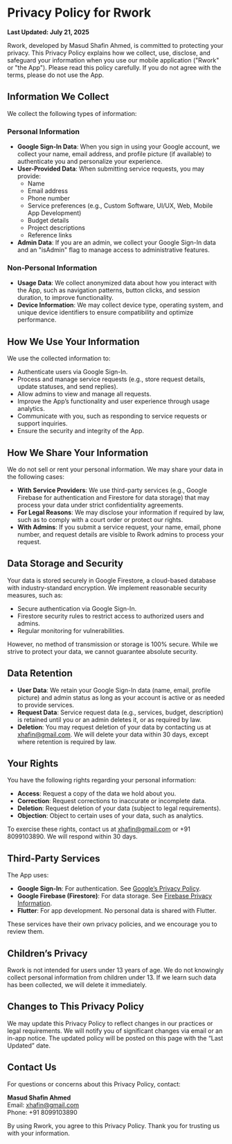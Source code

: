 # Privacy Policy for Rwork

**Last Updated: July 21, 2025**

Rwork, developed by Masud Shafin Ahmed, is committed to protecting your privacy. This Privacy Policy explains how we collect, use, disclose, and safeguard your information when you use our mobile application ("Rwork" or "the App"). Please read this policy carefully. If you do not agree with the terms, please do not use the App.

## Information We Collect

We collect the following types of information:

### Personal Information
- **Google Sign-In Data**: When you sign in using your Google account, we collect your name, email address, and profile picture (if available) to authenticate you and personalize your experience.
- **User-Provided Data**: When submitting service requests, you may provide:
  - Name
  - Email address
  - Phone number
  - Service preferences (e.g., Custom Software, UI/UX, Web, Mobile App Development)
  - Budget details
  - Project descriptions
  - Reference links
- **Admin Data**: If you are an admin, we collect your Google Sign-In data and an "isAdmin" flag to manage access to administrative features.

### Non-Personal Information
- **Usage Data**: We collect anonymized data about how you interact with the App, such as navigation patterns, button clicks, and session duration, to improve functionality.
- **Device Information**: We may collect device type, operating system, and unique device identifiers to ensure compatibility and optimize performance.

## How We Use Your Information

We use the collected information to:
- Authenticate users via Google Sign-In.
- Process and manage service requests (e.g., store request details, update statuses, and send replies).
- Allow admins to view and manage all requests.
- Improve the App’s functionality and user experience through usage analytics.
- Communicate with you, such as responding to service requests or support inquiries.
- Ensure the security and integrity of the App.

## How We Share Your Information

We do not sell or rent your personal information. We may share your data in the following cases:
- **With Service Providers**: We use third-party services (e.g., Google Firebase for authentication and Firestore for data storage) that may process your data under strict confidentiality agreements.
- **For Legal Reasons**: We may disclose your information if required by law, such as to comply with a court order or protect our rights.
- **With Admins**: If you submit a service request, your name, email, phone number, and request details are visible to Rwork admins to process your request.

## Data Storage and Security

Your data is stored securely in Google Firestore, a cloud-based database with industry-standard encryption. We implement reasonable security measures, such as:
- Secure authentication via Google Sign-In.
- Firestore security rules to restrict access to authorized users and admins.
- Regular monitoring for vulnerabilities.

However, no method of transmission or storage is 100% secure. While we strive to protect your data, we cannot guarantee absolute security.

## Data Retention

- **User Data**: We retain your Google Sign-In data (name, email, profile picture) and admin status as long as your account is active or as needed to provide services.
- **Request Data**: Service request data (e.g., services, budget, description) is retained until you or an admin deletes it, or as required by law.
- **Deletion**: You may request deletion of your data by contacting us at xhafin@gmail.com. We will delete your data within 30 days, except where retention is required by law.

## Your Rights

You have the following rights regarding your personal information:
- **Access**: Request a copy of the data we hold about you.
- **Correction**: Request corrections to inaccurate or incomplete data.
- **Deletion**: Request deletion of your data (subject to legal requirements).
- **Objection**: Object to certain uses of your data, such as analytics.

To exercise these rights, contact us at xhafin@gmail.com or +91 8099103890. We will respond within 30 days.

## Third-Party Services

The App uses:
- **Google Sign-In**: For authentication. See [Google’s Privacy Policy](https://policies.google.com/privacy).
- **Google Firebase (Firestore)**: For data storage. See [Firebase Privacy Information](https://firebase.google.com/support/privacy).
- **Flutter**: For app development. No personal data is shared with Flutter.

These services have their own privacy policies, and we encourage you to review them.

## Children’s Privacy

Rwork is not intended for users under 13 years of age. We do not knowingly collect personal information from children under 13. If we learn such data has been collected, we will delete it immediately.

## Changes to This Privacy Policy

We may update this Privacy Policy to reflect changes in our practices or legal requirements. We will notify you of significant changes via email or an in-app notice. The updated policy will be posted on this page with the “Last Updated” date.

## Contact Us

For questions or concerns about this Privacy Policy, contact:

**Masud Shafin Ahmed**  
Email: xhafin@gmail.com  
Phone: +91 8099103890

By using Rwork, you agree to this Privacy Policy. Thank you for trusting us with your information.
